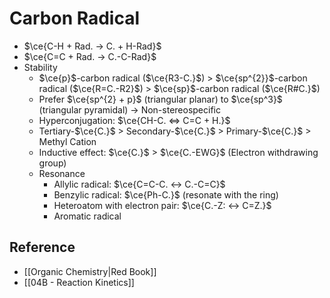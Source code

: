 # Carbon Radical

- $\ce{C-H + Rad. -> C. + H-Rad}$
- $\ce{C=C + Rad. -> C.-C-Rad}$
- Stability
    - $\ce{p}$-carbon radical ($\ce{R3-C.}$) > $\ce{sp^{2}}$-carbon radical ($\ce{R=C.-R2}$) > $\ce{sp}$-carbon radical ($\ce{R#C.}$)
    - Prefer $\ce{sp^{2} + p}$ (triangular planar) to $\ce{sp^3}$ (triangular pyramidal) → Non-stereospecific
    - Hyperconjugation: $\ce{CH-C. <=> C=C + H.}$
    - Tertiary-$\ce{C.}$ > Secondary-$\ce{C.}$ > Primary-$\ce{C.}$ > Methyl Cation
    - Inductive effect: $\ce{C.}$ > $\ce{C.-EWG}$ (Electron withdrawing group)
    - Resonance
        - Allylic radical: $\ce{C=C-C. <-> C.-C=C}$
        - Benzylic radical: $\ce{Ph-C.}$ (resonate with the ring)
        - Heteroatom with electron pair: $\ce{C.-Z: <-> C=Z.}$
        - Aromatic radical

## Reference

- [[Organic Chemistry|Red Book]]
- [[04B - Reaction Kinetics]]
